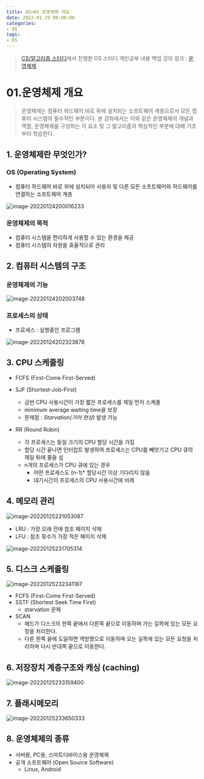 ```yaml
---
title: OS>01.운영체제 개요
date: 2022-01-29 00:00:00
categories: 
- OS
tags:
- OS
---
```


> [CS/알고리즘 스터디](https://github.com/devyoseph/csStudy)에서 진행한 OS 스터디 개인공부 내용 백업
> 강의 링크 : [운영체제](http://www.kocw.net/home/cview.do?cid=4b9cd4c7178db077)

# 01.운영체제 개요

> 운영체제는 컴퓨터 하드웨어 바로 위에 설치되는 소프트웨어 계층으로서 모든 컴퓨터 시스템의 필수적인 부분이다. 본 강좌에서는 이와 같은 운영체제의 개념과 역할, 운영체제를 구성하는 각 요소 및 그 알고리즘의 핵심적인 부분에 대해 기초부터 학습한다.

## 1. 운영체제란 무엇인가?

### OS (Operating System)

* 컴퓨터 하드웨어 바로 위에 설치되어 사용자 및 다른 모든 소프트웨어와 하드웨어를 연결하는 소프트웨어 계층

![image-20220124200016233](image-20220124200016233.png)

### 운영체제의 목적

* 컴퓨터 시스템을 편리하게 사용할 수 있는 환경을 제공
* 컴퓨터 시스템의 자원을 효율적으로 관리

## 2. 컴퓨터 시스템의 구조

### 운영체제의 기능

![image-20220124202003748](image-20220124202003748.png)

### 프로세스의 상태

* 프로세스 : 실행중인 프로그램

![image-20220124202323878](image-20220124202323878.png)



## 3. CPU 스케줄링

* FCFS (First-Come First-Served)
* SJF (Shortest-Job-First)
  * 금번 CPU 사용시간이 가장 짧은 프로세스를 제일 먼저 스케줄
  * minimum average waiting time을 보장
  * 문제점 : *Starvation(기아 현상)* 발생 가능

* RR (Round Robin)
  * 각 프로세스는 동일 크기의 CPU 할당 시간을 가짐
  * 할당 시간 끝나면 인터럽트 발생하여 프로세스는 CPU를 빼앗기고 CPU 큐의 제일 뒤에 줄을 섬
  * n개의 프로세스가 CPU 큐에 있는 경우
    * 어떤 프로세스도 (n-1)* 할당시간 이상 기다리지 않음
    * 대기시간이 프로세스의 CPU 사용시간에 비례

## 4. 메모리 관리

![image-20220125231053087](image-20220125231053087.png)

* LRU : 가장 오래 전에 참조 페이지 삭제
* LFU : 참조 횟수가 가장 적은 페이지 삭제

![image-20220125231705314](image-20220125231705314.png)

## 5. 디스크 스케줄링

![image-20220125232341187](image-20220125232341187.png)

* FCFS (First-Come First-Served)
* SSTF (Shortest Seek Time First)
  * starvation 문제
* SCAN
  * 헤드가 디스크의 한쪽 끝에서 다른쪽 끝으로 이동하며 가는 길목에 있는 모든 요청을 처리한다.
  * 다른 한쪽 끝에 도달하면 역방향으로 이동하며 오는 길목에 있는 모든 요청을 처리하며 다시 반대쪽 끝으로 이동한다.



## 6. 저장장치 계층구조와 캐싱 (caching)

![image-20220125233159400](image-20220125233159400.png)



## 7. 플래시메모리

![image-20220125233650333](image-20220125233650333.png)



## 8. 운영체제의 종류

* 서버용, PC용, 스마트디바이스용 운영체제
* 공개 소프트웨어 (Open Source Software)
  * Linux, Android

